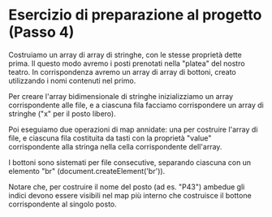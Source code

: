 # Esercizio di preparazione al progetto (Passo 4)

Costruiamo un array di array di stringhe, con le stesse proprietà dette prima. Il questo modo avremo i posti prenotati nella "platea" del nostro teatro. In corrispondenza avremo un array di array di bottoni, creato utilizzando i nomi contenuti nel primo.

Per creare l'array bidimensionale di stringhe inizializziamo un array corrispondente alle file, e a ciascuna fila facciamo corrispondere un array di stringhe ("x" per il posto libero).

Poi eseguiamo due operazioni di map annidate: una per costruire l'array di file, e ciascuna fila costituita da tasti con la proprietà "value" corrispondente alla stringa nella cella corrispondente dell'array.

I bottoni sono sistemati per file consecutive, separando ciascuna con un elemento "br" (document.createElement('br')).

Notare che, per costruire il nome del posto (ad es. "P43") ambedue gli indici devono essere visibili nel map più interno che costruisce il bottone corrispondente al singolo posto.
